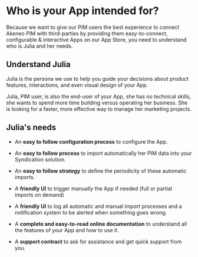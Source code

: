 # Who is your App intended for?

Because we want to give our PIM users the best experience to connect Akeneo PIM with third-parties by providing them easy-to-connect, configurable & interactive Apps on our App Store, you need to understand who is Julia and her needs.

## Understand Julia

Julia is the persona we use to help you guide your decisions about product features, interactions, and even visual design of your App.

Julia, PIM user, is also the end-user of your App, she has no technical skills, she wants to spend more time building versus operating her business. She is looking for a faster, more effective way to manage her marketing projects.

## Julia's needs

* An **easy to follow configuration process** to configure the App.

* An **easy to follow process** to import automatically her PIM data into your Syndication solution.

* An **easy to follow strategy** to define the periodicity of these automatic imports.

* A **friendly UI** to trigger manually the App if needed (full or partial imports on demand)

* A **friendly UI** to log all automatic and manual import processes and a notification system to be alerted when something goes wrong.

* A **complete and easy-to-read online documentation** to understand all the features of your App and how to use it.

* A **support contract** to ask for assistance and get quick support from you.
